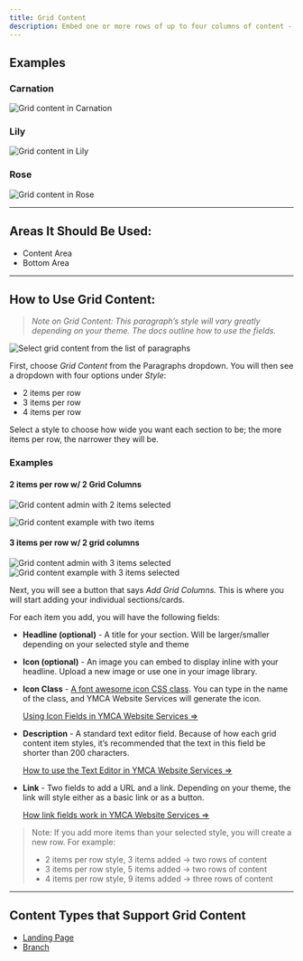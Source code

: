 ```yaml
---
title: Grid Content
description: Embed one or more rows of up to four columns of content - each with a title, icon, description, and link.
---
```


## Examples

### Carnation
![Grid content in Carnation](paragraphs--grid-content--carnation.png)

### Lily
![Grid content in Lily](paragraphs--grid-content--lily.png)

### Rose
![Grid content in Rose](paragraphs--grid-content--rose.png)

---

## Areas It Should Be Used:

* Content Area
* Bottom Area
---
## How to Use Grid Content:
> *Note on Grid Content: This paragraph’s style will vary greatly depending on your theme. The docs outline how to use the fields.*

![Select grid content from the list of paragraphs](paragraphs--grid-content--select.png)

First, choose *Grid Content* from the Paragraphs dropdown. You will then see a dropdown with four options under *Style*:

* 2 items per row
* 3 items per row
* 4 items per row

Select a style to choose how wide you want each section to be; the more items per row, the narrower they will be.

### Examples

#### 2 items per row w/ 2 Grid Columns
![Grid content admin with 2 items selected](paragraphs--grid-content--admin.png)

![Grid content example with two items](paragraphs--grid-content--2-col.png)

#### 3 items per row w/ 2 grid columns
![Grid content admin with 3 items selected](paragraphs--grid-content--admin-3col.png)
![Grid content example with 3 items selected](paragraphs--grid-content--3-col.png)

Next, you will see a button that says *Add Grid Columns.* This is where you will start adding your individual sections/cards.

For each item you add, you will have the following fields:

* **Headline (optional)** - A title for your section. Will be larger/smaller depending on your selected style and theme

* **Icon (optional)** - An image you can embed to display inline with your headline. Upload a new image or use one in your image library.

* **Icon Class** - [A font awesome icon CSS class](https://fontawesome.com). You can type in the name of the class, and YMCA Website Services will generate the icon.

  [Using Icon Fields in YMCA Website Services ⇒](../../text-editor/building-buttons/#icons-tab)

* **Description** - A standard text editor field. Because of how each grid content item styles, it’s recommended that the text in this field be shorter than 200 characters.

  [How to use the Text Editor in YMCA Website Services ⇒](../../text-editor)

* **Link** - Two fields to add a URL and a link. Depending on your theme, the link will style either as a basic link or as a button.

  [How link fields work in YMCA Website Services ⇒](../../content-editing-basics/#linksbutton-fields)
> Note: If you add more items than your selected style, you will create a new row. For example:
>
>* 2 items per row style, 3 items added -> two rows of content
>* 3 items per row style, 5 items added -> two rows of content
>* 4 items per row style, 9 items added -> three rows of content

---

## Content Types that Support Grid Content

* [Landing Page](../../content-types/landing-page)
* [Branch](../../content-types/branch)